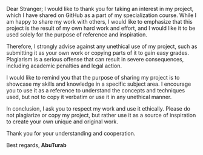 Dear Stranger;
I would like to thank you for taking an interest in my project, which I have shared on GitHub as a part of my specialization course. While I am happy to share my work with others, I would like to emphasize that this project is the result of my own hard work and effort, and I would like it to be used solely for the purpose of reference and inspiration.

Therefore, I strongly advise against any unethical use of my project, such as submitting it as your own work or copying parts of it to gain easy grades. Plagiarism is a serious offense that can result in severe consequences, including academic penalties and legal action.

I would like to remind you that the purpose of sharing my project is to showcase my skills and knowledge in a specific subject area. I encourage you to use it as a reference to understand the concepts and techniques used, but not to copy it verbatim or use it in any unethical manner.

In conclusion, I ask you to respect my work and use it ethically. Please do not plagiarize or copy my project, but rather use it as a source of inspiration to create your own unique and original work.

Thank you for your understanding and cooperation.

Best regards,
**AbuTurab**
